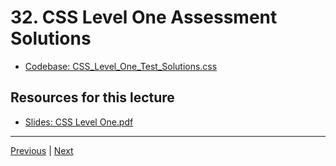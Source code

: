 # 32. CSS Level One Assessment Solutions

-   [Codebase: CSS_Level_One_Test_Solutions.css](../../codebase/python-django/CSS_Level_One/CSS_Level_One_Test_Solutions.css)

##  Resources for this lecture


-   [Slides: CSS Level One.pdf](https://python-ds.s3.us-west-1.amazonaws.com/Python-and-Django-Full-Stack-Web-Developer-Bootcamp/Resources/CSS+Level+One.pdf)


---

[Previous](./31_CSS-Level-One-Assessment.md) | [Next]()